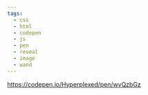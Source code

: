 ```yaml
---
tags:
  - css
  - html
  - codepen
  - js
  - pen
  - reveal
  - image
  - wand
---
```


https://codepen.io/Hyperplexed/pen/wvQzbGz

